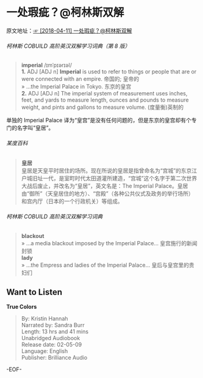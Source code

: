# 一处瑕疵？@柯林斯双解  
原文地址：[☞ [2018-04-11] 一处瑕疵？@柯林斯双解 ](https://mp.weixin.qq.com/s/voZKI_HfHzK3xDigx29dJA)    
  
###### 柯林斯 COBUILD 高阶英汉双解学习词典（第 8 版）  
>**imperial** /ɪmˈpɪərɪəl/  
**1.** ADJ [ADJ n] **Imperial** is used to refer to things or people that are or were connected with an empire. 帝国的; 皇帝的  
» ...the Imperial Palace in Tokyo. 东京的皇宫  
**2.** ADJ [ADJ n] The imperial system of measurement uses inches, feet, and yards to measure length, ounces and pounds to measure weight, and pints and gallons to measure volume.  (度量衡)英制的  
  
单独的 Imperial Palace 译为“皇宫”是没有任何问题的，但是东京的皇宫却有个专门的名字叫“皇居”。  
  
###### 某度百科  
>**皇居**  
皇居是天皇平时居住的场所。现在所说的皇居是指曾命名为“宫城”的东京江户城旧址一代，是室町时代太田道灌所建造，“宫城”这个名字于第二次世界大战后废止，并改名为“皇居”，英文名是：The Imperial Palace。皇居由“御所”（天皇居住的地方）、“宫殿”（各种公共仪式及政务的举行场所）和宫内厅（日本的一个行政机关）等组成。  
  
###### 柯林斯 COBUILD 高阶英汉双解学习词典  
>**blackout**  
» ...a media blackout imposed by the Imperial Palace... 皇宫施行的新闻封锁  
**lady**  
» ...the Empress and ladies of the Imperial Palace... 皇后与皇宫里的贵妇们  
  
## Want to Listen  
**True Colors**  
>By: Kristin Hannah  
Narrated by: Sandra Burr  
Length: 13 hrs and 41 mins  
Unabridged Audiobook  
Release date: 02-05-09  
Language: English  
Publisher: Brilliance Audio  
  
-EOF-  
